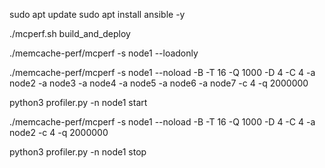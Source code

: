 sudo apt update
sudo apt install ansible -y

./mcperf.sh build_and_deploy


./memcache-perf/mcperf -s node1 --loadonly

./memcache-perf/mcperf -s node1 --noload -B -T 16 -Q 1000 -D 4 -C 4 -a node2 -a node3 -a node4 -a node5 -a node6 -a node7 -c 4 -q 2000000

python3 profiler.py -n node1 start

./memcache-perf/mcperf -s node1 --noload -B -T 16 -Q 1000 -D 4 -C 4 -a node2 -c 4 -q 2000000

python3 profiler.py -n node1 stop
